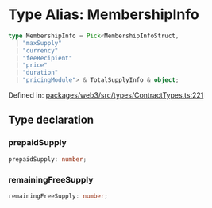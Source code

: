 # Type Alias: MembershipInfo

```ts
type MembershipInfo = Pick<MembershipInfoStruct, 
  | "maxSupply"
  | "currency"
  | "feeRecipient"
  | "price"
  | "duration"
  | "pricingModule"> & TotalSupplyInfo & object;
```

Defined in: [packages/web3/src/types/ContractTypes.ts:221](https://github.com/towns-protocol/towns/blob/0db1fd0ac7258e8db8cedfb6183e8eade8284fa1/packages/web3/src/types/ContractTypes.ts#L221)

## Type declaration

### prepaidSupply

```ts
prepaidSupply: number;
```

### remainingFreeSupply

```ts
remainingFreeSupply: number;
```

